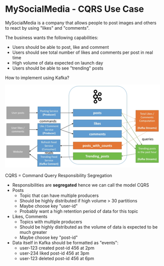 # MySocialMedia - CQRS Use Case

MySocialMedia is a company that allows people to post images and others to react by using "likes" and "comments".

The business wants the following capabilities:

- Users should be able to post, like and comment
- Users should see total number of likes and comments per post in real time
- High volume of data expected on launch day
- Users should be able to see "trending" posts

How to implement using Kafka?

![MySocialMedia](images/my-social-media.png)

CQRS = Command Query Responsibility Segregation

- Responsibilities are **segregated** hence we can call the model CQRS
- Posts
  - Topic that can have multiple producers
  - Should be highly distributed if high volume > 30 partitions
  - Maybe choose key "user-id"
  - Probably want a high retention period of data for this topic
- Likes, Comments
  - Topics with multiple producers
  - Should be highly distributed as the volume of data is expected to be much greater
  - Maybe choose key "post-id"
- Data itself in Kafka should be formatted as "events":
  - user-123 created post-id 456 at 2pm
  - user-234 liked post-id 456 at 3pm
  - user-123 deleted post-id 456 at 6pm
